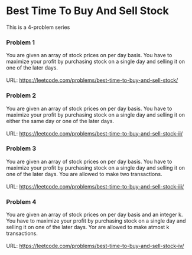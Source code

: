 # Best Time To Buy And Sell Stock
This is a 4-problem series

### Problem 1
You are given an array of stock prices on per day basis. You have to maximize your profit by purchasing stock on a single day and selling it on one of the later days. 
<br />
<br />
URL: https://leetcode.com/problems/best-time-to-buy-and-sell-stock/

### Problem 2
You are given an array of stock prices on per day basis. You have to maximize your profit by purchasing stock on a single day and selling it on either the same day or one of the later days.
<br />
<br />
URL: https://leetcode.com/problems/best-time-to-buy-and-sell-stock-ii/

### Problem 3
You are given an array of stock prices on per day basis. You have to maximize your profit by purchasing stock on a single day and selling it on one of the later days. You are allowed to make two transactions.
<br />
<br />
URL: https://leetcode.com/problems/best-time-to-buy-and-sell-stock-iii/

### Problem 4
You are given an array of stock prices on per day basis and an integer k. You have to maximize your profit by purchasing stock on a single day and selling it on one of the later days. Yor are allowed to make atmost k transactions.
<br />
<br />
URL: https://leetcode.com/problems/best-time-to-buy-and-sell-stock-iv/
